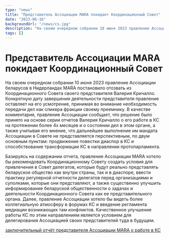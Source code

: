 ```yaml
---
type: "news"
title: "Представитель Ассоциации MARA покидает Координационный Совет"
date: "2023-06-16"
backgroundUrl: "/news/cs.jpg"
description: "На своем очередном собрании 10 июня 2023 правление Ассоциации беларусов в Нидерландах MARA постановило отозвать из Координационного Совета своего представителя Валерия Кричалло."
tags: []
---
```


# Представитель Ассоциации MARA покидает Координационный Совет

На своем очередном собрании 10 июня 2023 правление Ассоциации беларусов в Нидерландах MARA постановило
отозвать из Координационного Совета своего представителя Валерия Кричалло. Конкретную дату завершения
деятельности представителя правление оставляет на его усмотрение, принимая во внимание необходимость
передачи дел как спикера фракции своему преемнику. В качестве комментария, правление Ассоциации сообщает,
что решение было принято на основе серии отчетов Валерия Кричалло о его работе в КС на протяжении более 4х
месяцев и о состоянии дел в этом органе, а также учитывая его мнение, что дальнейшее выполнение им мандата
Ассоциации в Совете не представляется перспективным, по двум основным пунктам: продвижение повестки диаспор в
КС и способствование трансформации КС в направлении протопарламента. 

Базируясь на содержании отчета, правление Ассоциации MARA хотело бы рекомендовать Координационному Совету создать
условия для привлечения в Совет делегатов, которые будут реально представлять беларуское общество как внутри страны, 
так и в диаспоре, ввести практику регулярной отчетности делегатов перед организациями и суполками, которые они представляют,
а также существенно улучшить информирование беларуской общественности о задачах и деятельности Координационного Совета 
как ее представительного органа. Далее, правление Ассоциации хотело бы видеть более коллегиальную атмосферу в форумах КС
и введение регламента медиации возникающих там конфликтов. Качественное улучшение работы КС по этим направлениям является
условием для делегирования Ассоциацией своих представителей туда в будущем.


[заключительный отчёт представителя Ассоциации MARA о работе в КС](https://docs.google.com/document/d/1IoOBtsZFRoGwW_l2eJHNh-iUgR02DBJLpYrf4iuIk3U/edit)